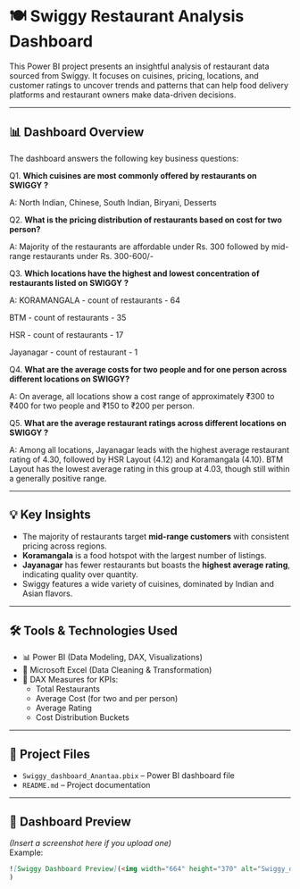 # 🍽️ Swiggy Restaurant Analysis Dashboard

This Power BI project presents an insightful analysis of restaurant data sourced from Swiggy. It focuses on cuisines, pricing, locations, and customer ratings to uncover trends and patterns that can help food delivery platforms and restaurant owners make data-driven decisions.

---

## 📊 Dashboard Overview

The dashboard answers the following key business questions:

Q1. **Which cuisines are most commonly offered by restaurants on SWIGGY ?**

A:  North Indian, Chinese, South Indian, Biryani, Desserts



Q2. **What is the pricing distribution of restaurants based on cost for two person?**

A:  Majority of the restaurants are affordable under Rs. 300 followed by mid-range restaurants under Rs. 300-600/-



Q3. **Which locations have the highest and lowest concentration of restaurants listed on SWIGGY ?**

A: KORAMANGALA - count of restaurants - 64

  BTM - count of restaurants - 35 

  HSR - count of restaurants - 17 

  Jayanagar - count of restaurant - 1



Q4. **What are the average costs for two people and for one person across different locations on  SWIGGY?**

A: On average, all locations show a cost range of approximately ₹300 to ₹400 for two people and ₹150 to ₹200 per person. 


Q5.  **What are the average restaurant ratings across different locations on SWIGGY ?**

A:   Among all locations, Jayanagar leads with the highest average restaurant rating of 4.30, 
followed by HSR Layout (4.12) and Koramangala (4.10). 
BTM Layout has the lowest average rating in this group at 4.03, though still within a generally positive range.



---

## 💡 Key Insights

- The majority of restaurants target **mid-range customers** with consistent pricing across regions.
- **Koramangala** is a food hotspot with the largest number of listings.
- **Jayanagar** has fewer restaurants but boasts the **highest average rating**, indicating quality over quantity.
- Swiggy features a wide variety of cuisines, dominated by Indian and Asian flavors.

---

## 🛠️ Tools & Technologies Used

- 📊 Power BI (Data Modeling, DAX, Visualizations)
- 📄 Microsoft Excel (Data Cleaning & Transformation)
- 🧮 DAX Measures for KPIs:  
  - Total Restaurants  
  - Average Cost (for two and per person)  
  - Average Rating  
  - Cost Distribution Buckets

---

## 📁 Project Files

- `Swiggy_dashboard_Anantaa.pbix` – Power BI dashboard file  
- `README.md` – Project documentation  

---

## 📸 Dashboard Preview

*(Insert a screenshot here if you upload one)*  
Example:
```markdown
![Swiggy Dashboard Preview](<img width="664" height="370" alt="Swiggy_dashboard" src="https://github.com/user-attachments/assets/02f0e7bf-37a6-4577-83a0-84599fe0ec6f" />
)
